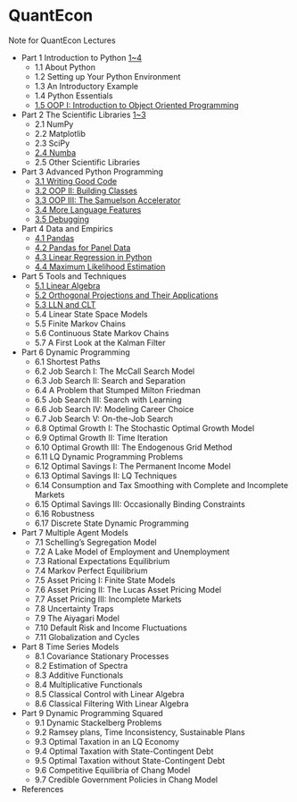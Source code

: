 # QuantEcon
Note for QuantEcon Lectures
- Part 1 Introduction to Python [1~4](http://nbviewer.jupyter.org/github/gurusmile/QuantEcon/blob/master/1.1-1.4%20Introduction%20to%20Python.ipynb)
   - 1.1 About Python
   - 1.2 Setting up Your Python Environment
   - 1.3 An Introductory Example
   - 1.4 Python Essentials
   - [1.5 OOP I: Introduction to Object Oriented Programming](http://nbviewer.jupyter.org/github/gurusmile/QuantEcon/blob/master/1.5%20OOP%20I%20Introduction%20to%20Object%20Oriented%20Programming.ipynb)
- Part 2 The Scientific Libraries [1~3](http://nbviewer.jupyter.org/github/gurusmile/QuantEcon/blob/master/2.1-2.3%20The%20Scientific%20Libraries.ipynb)
   - 2.1 NumPy
   - 2.2 Matplotlib
   - 2.3 SciPy
   - [2.4 Numba](http://nbviewer.jupyter.org/github/gurusmile/QuantEcon/blob/master/2.4%20Numba.ipynb)
   - 2.5 Other Scientific Libraries
- Part 3 Advanced Python Programming
   - [3.1 Writing Good Code](http://nbviewer.jupyter.org/github/gurusmile/QuantEcon/blob/master/3.1%20Writing%20good%20code.ipynb)
   - [3.2 OOP II: Building Classes](http://nbviewer.jupyter.org/github/gurusmile/QuantEcon/blob/master/3.2%20OOP%20II%20Building%20Classes.ipynb)
   - [3.3 OOP III: The Samuelson Accelerator](http://nbviewer.jupyter.org/github/gurusmile/QuantEcon/blob/master/3.3%20OOP%20III%20The%20Samuelson%20Accelerator.ipynb)
   - [3.4 More Language Features](http://nbviewer.jupyter.org/github/gurusmile/QuantEcon/blob/master/3.4%20More%20Language%20Features.ipynb)
   - [3.5 Debugging](http://nbviewer.jupyter.org/github/gurusmile/QuantEcon/blob/master/3.5%20Debugging.ipynb)
- Part 4 Data and Empirics
   - [4.1 Pandas](http://nbviewer.jupyter.org/github/gurusmile/QuantEcon/blob/master/4.1%20Pandas.ipynb)
   - [4.2 Pandas for Panel Data](http://nbviewer.jupyter.org/github/gurusmile/QuantEcon/blob/master/4.2%20Pandas%20for%20Panel%20Data%20.ipynb)
   - [4.3 Linear Regression in Python](http://nbviewer.jupyter.org/github/gurusmile/QuantEcon/blob/master/4.3%20Linear%20Regression%20in%20Python.ipynb)
   - [4.4 Maximum Likelihood Estimation](http://nbviewer.jupyter.org/github/gurusmile/QuantEcon/blob/master/4.4%20Maximum%20Likelihood%20Estimation.ipynb)
- Part 5 Tools and Techniques
   - [5.1 Linear Algebra](http://nbviewer.jupyter.org/github/gurusmile/QuantEcon/blob/master/5.1%20Linear%20Algebra.ipynb)
   - [5.2 Orthogonal Projections and Their Applications](http://nbviewer.jupyter.org/github/gurusmile/QuantEcon/blob/master/5.2%20Orthogonal%20Projections%20and%20Their%20Applications.ipynb)
   - [5.3 LLN and CLT](http://nbviewer.jupyter.org/github/gurusmile/QuantEcon/blob/master/5.3%20LLN_CLT.ipynb)
   - 5.4 Linear State Space Models
   - 5.5 Finite Markov Chains
   - 5.6 Continuous State Markov Chains
   - 5.7 A First Look at the Kalman Filter
- Part 6 Dynamic Programming
   - 6.1 Shortest Paths
   - 6.2 Job Search I: The McCall Search Model
   - 6.3 Job Search II: Search and Separation
   - 6.4 A Problem that Stumped Milton Friedman
   - 6.5 Job Search III: Search with Learning
   - 6.6 Job Search IV: Modeling Career Choice
   - 6.7 Job Search V: On-the-Job Search
   - 6.8 Optimal Growth I: The Stochastic Optimal Growth Model
   - 6.9 Optimal Growth II: Time Iteration
   - 6.10 Optimal Growth III: The Endogenous Grid Method
   - 6.11 LQ Dynamic Programming Problems
   - 6.12 Optimal Savings I: The Permanent Income Model
   - 6.13 Optimal Savings II: LQ Techniques
   - 6.14 Consumption and Tax Smoothing with Complete and Incomplete Markets
   - 6.15 Optimal Savings III: Occasionally Binding Constraints
   - 6.16 Robustness
   - 6.17 Discrete State Dynamic Programming
- Part 7 Multiple Agent Models
   - 7.1 Schelling’s Segregation Model
   - 7.2 A Lake Model of Employment and Unemployment
   - 7.3 Rational Expectations Equilibrium
   - 7.4 Markov Perfect Equilibrium
   - 7.5 Asset Pricing I: Finite State Models
   - 7.6 Asset Pricing II: The Lucas Asset Pricing Model
   - 7.7 Asset Pricing III: Incomplete Markets
   - 7.8 Uncertainty Traps
   - 7.9 The Aiyagari Model
   - 7.10 Default Risk and Income Fluctuations
   - 7.11 Globalization and Cycles
- Part 8 Time Series Models
   - 8.1 Covariance Stationary Processes
   - 8.2 Estimation of Spectra
   - 8.3 Additive Functionals
   - 8.4 Multiplicative Functionals
   - 8.5 Classical Control with Linear Algebra
   - 8.6 Classical Filtering With Linear Algebra
- Part 9 Dynamic Programming Squared
   - 9.1 Dynamic Stackelberg Problems
   - 9.2 Ramsey plans, Time Inconsistency, Sustainable Plans
   - 9.3 Optimal Taxation in an LQ Economy
   - 9.4 Optimal Taxation with State-Contingent Debt
   - 9.5 Optimal Taxation without State-Contingent Debt
   - 9.6 Competitive Equilibria of Chang Model
   - 9.7 Credible Government Policies in Chang Model
- References


